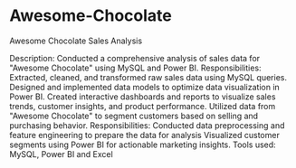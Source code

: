 # Awesome-Chocolate

Awesome Chocolate Sales Analysis

Description: Conducted a comprehensive analysis of sales data for "Awesome Chocolate" using MySQL and Power BI.
Responsibilities:
Extracted, cleaned, and transformed raw sales data using MySQL queries.
Designed and implemented data models to optimize data visualization in Power BI.
Created interactive dashboards and reports to visualize sales trends, customer insights, and product performance.
 Utilized data from "Awesome Chocolate" to segment customers based on selling and purchasing behavior.
Responsibilities:
Conducted data preprocessing and feature engineering to prepare the data for analysis
Visualized customer segments using Power BI for actionable marketing insights.
Tools used: MySQL, Power BI and Excel
